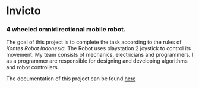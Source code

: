 # Invicto
### 4 wheeled omnidirectional mobile robot.
The goal of this project is to complete the task according to the rules of *Kontes Robot Indonesia*. The Robot uses playstation 2 joystick to control its movement. My team consists of mechanics, electricians and programmers. I as a programmer are responsible for designing and developing algorithms and robot controllers.

The documentation of this project can be found [here](https://drive.google.com/drive/folders/1zQbJ9wBU51F2Obnk0CxpY_MrGWg1X1g7?usp=sharing)
